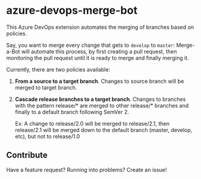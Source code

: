 # azure-devops-merge-bot
This Azure DevOps extension automates the merging of branches based on policies. 

Say, you want to merge every change that gets to `develop` to `master`: Merge-a-Bot will automate this process, by first creating a pull request, then monitoring the pull request until it is ready to merge and finally merging it.

Currently, there are two policies available:

1. **From a source to a target branch**. Changes to source branch will be merged to target branch.
2. **Cascade release branches to a target branch**. Changes to branches with the pattern release/* are merged to other release/* branches and finally to a default branch following SemVer 2.

    Ex: A change to release/2.0 will be merged to release/2.1, then release/2.1 will be merged down to the default branch (master, develop, etc), but not to release/1.0

## Contribute
Have a feature request? Running into problems? Create an issue!

